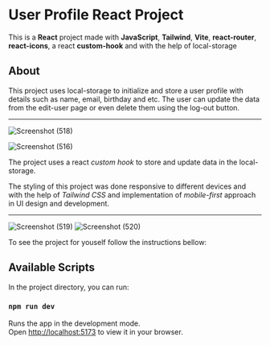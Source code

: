 # User Profile React Project

This is a **React** project made with **JavaScript**, **Tailwind**, **Vite**, **react-router**, **react-icons**, a react **custom-hook** and 
with the help of local-storage

## About
This project uses local-storage to initialize and store a user profile with details such as name, email, birthday and etc. The user can update the data from the edit-user page or even delete them using the log-out button. 

***

![Screenshot (518)](https://github.com/Sina-Hgs/user-profile-react/assets/103804601/154e805d-7539-4dca-acea-1191b3f96fe4)


![Screenshot (516)](https://github.com/Sina-Hgs/user-profile-react/assets/103804601/9afa8f6b-43ff-4413-8343-81df3cf0320d)


The project uses a react *custom hook* to store and update data in the local-storage.

The styling of this project was done responsive to different devices and with the help of *Tailwind CSS* and implementation of *mobile-first* approach in UI design and development.

***

![Screenshot (519)](https://github.com/Sina-Hgs/user-profile-react/assets/103804601/12bbe97f-c1c2-4d2f-9359-6533dda34526)
![Screenshot (520)](https://github.com/Sina-Hgs/user-profile-react/assets/103804601/d8c8b228-2f24-4dae-935d-eb6fe4f10633)


To see the project for youself follow the instructions bellow:


## Available Scripts

In the project directory, you can run:

### `npm run dev`

Runs the app in the development mode.\
Open [http://localhost:5173](http://localhost:3000) to view it in your browser.
